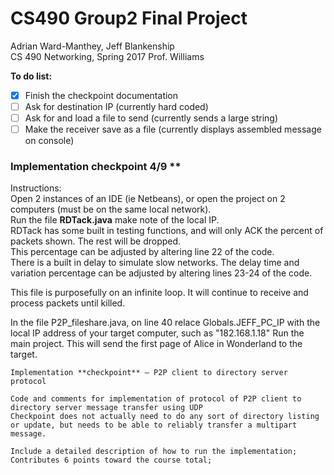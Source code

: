 # CS490 Group2 Final Project
Adrian Ward-Manthey, Jeff Blankenship     
CS 490 Networking, Spring 2017
Prof. Williams

**To do list:**
- [x] Finish the checkpoint documentation
- [ ] Ask for destination IP (currently hard coded)
- [ ] Ask for and load a file to send (currently sends a large string)
- [ ] Make the receiver save as a file (currently displays assembled message on console)

### Implementation checkpoint 4/9 **

Instructions:  
Open 2 instances of an IDE (ie Netbeans), or open the project on 2 computers (must be on the same local network).  
Run the file **RDTack.java**  make note of the local IP.  
RDTack has some built in testing functions, and will only ACK the percent of packets shown.  The rest will be dropped.  
This percentage can be adjusted by altering line 22 of the code.  
There is a built in delay to simulate slow networks.  The delay time and variation percentage can be adjusted by altering lines 23-24 of the code. 

This file is purposefully on an infinite loop.  It will continue to receive and process packets until killed.

In the file P2P_fileshare.java, on line 40 relace Globals.JEFF_PC_IP with the local IP address of your target computer, such as "182.168.1.18"
Run the main project.  This will send the first page of Alice in Wonderland to the target.




```
Implementation **checkpoint** – P2P client to directory server protocol

Code and comments for implementation of protocol of P2P client to directory server message transfer using UDP
Checkpoint does not actually need to do any sort of directory listing or update, but needs to be able to reliably transfer a multipart message.

Include a detailed description of how to run the implementation;
Contributes 6 points toward the course total;
```

